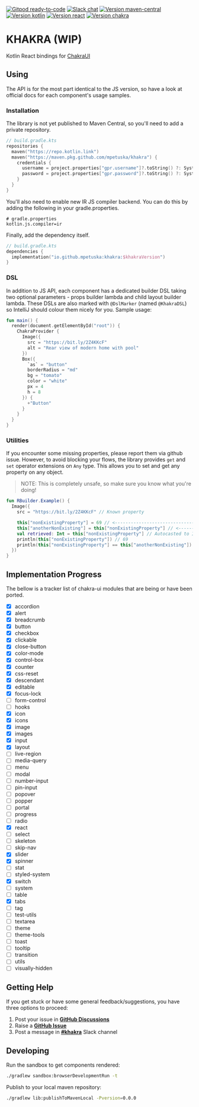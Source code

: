 [![Gitpod ready-to-code](https://img.shields.io/badge/gitpod-ready_to_code-blue?logo=gitpod&style=flat-square)](https://gitpod.io/#https://github.com/mpetuska/khakra)
[![Slack chat](https://img.shields.io/badge/kotlinlang-%23khakra-B37700?logo=slack&style=flat-square)](https://kotlinlang.slack.com/messages/khakra)
[![Version maven-central](https://img.shields.io/maven-central/v/io.github.mpetuska/khakra?logo=apache-maven&style=flat-square)](https://mvnrepository.com/artifact/io.github.mpetuska/khakra)
[![Version kotlin](https://img.shields.io/badge/kotlin-1.4.30-orange?logo=kotlin&style=flat-square)](https://github.com/JetBrains/kotlin/releases/tag/v1.4.30)
[![Version react](https://img.shields.io/badge/react-17.0.1-orange?logo=react&style=flat-square)](https://bintray.com/kotlin/kotlin-js-wrappers/kotlin-react/17.0.1-pre.144-kotlin-1.4.30)
[![Version chakra](https://img.shields.io/badge/chakra--ui-1.3.2-orange?logo=chakra-ui&style=flat-square)](https://github.com/chakra-ui/chakra-ui/tree/%40chakra-ui/react%401.3.2)

# KHAKRA (WIP)

Kotlin React bindings for [ChakraUI](https://github.com/chakra-ui/chakra-ui/tree/%40chakra-ui/react%401.3.2)

## Using

The API is for the most part identical to the JS version, so have a look at official docs for each component's usage
samples.

### Installation

The library is not yet published to Maven Central, so you'll need to add a private repository.

```kotlin
// build.gradle.kts
repositories {
  maven("https://repo.kotlin.link")
  maven("https://maven.pkg.github.com/mpetuska/khakra") {
    credentials {
      username = project.properties["gpr.username"]?.toString() ?: System.getenv("GH_PKG_USER")
      password = project.properties["gpr.password"]?.toString() ?: System.getenv("GH_PKG_PASSWORD")
    }
  }
}
```

You'll also need to enable new IR JS compiler backend. You can do this by adding the following in your
gradle.properties.

```properties
# gradle.properties
kotlin.js.compiler=ir
```

Finally, add the dependency itself.

```kotlin
// build.gradle.kts
dependencies {
  implementation("io.github.mpetuska:khakra:$khakraVersion")
}
```

### DSL

In addition to JS API, each component has a dedicated builder DSL taking two optional parameters - props builder lambda
and child layout builder lambda. These DSLs are also marked with `@DslMarker` (named `@KhakraDSL`) so IntelliJ should
colour them nicely for you. Sample usage:

```kotlin
fun main() {
  render(document.getElementById("root")) {
    ChakraProvider {
      Image({
        src = "https://bit.ly/2Z4KKcF"
        alt = "Rear view of modern home with pool"
      })
      Box({
        `as` = "button"
        borderRadius = "md"
        bg = "tomato"
        color = "white"
        px = 4
        h = 8
      }) {
        +"Button"
      }
    }
  }
}
```

### Utilities

If you encounter some missing properties, please report them via github issue. However, to avoid blocking your flows,
the library provides `get` and `set` operator extensions on `Any` type. This allows you to set and get any property on
any object.
> NOTE: This is completely unsafe, so make sure you know what you're doing!

```kotlin
fun RBuilder.Example() {
  Image({
    src = "https://bit.ly/2Z4KKcF" // Known property

    this["nonExistingProperty"] = 69 // <--------------------------------
    this["anotherNonExisting"] = this["nonExistingProperty"] // <--------
    val retrieved: Int = this["nonExistingProperty"] // Autocasted to Int
    println(this["nonExistingProperty"]) // 69
    println(this["nonExistingProperty"] == this["anotherNonExisting"]) // true
  })
}
```

## Implementation Progress

The bellow is a tracker list of chakra-ui modules that are being or have been ported.

- [X] accordion
- [X] alert
- [X] breadcrumb
- [X] button
- [X] checkbox
- [X] clickable
- [X] close-button
- [X] color-mode
- [X] control-box
- [X] counter
- [X] css-reset
- [X] descendant
- [X] editable
- [X] focus-lock
- [ ] form-control
- [ ] hooks
- [X] icon
- [x] icons
- [X] image
- [X] images
- [X] input
- [X] layout
- [ ] live-region
- [ ] media-query
- [ ] menu
- [ ] modal
- [ ] number-input
- [ ] pin-input
- [ ] popover
- [ ] popper
- [ ] portal
- [ ] progress
- [ ] radio
- [X] react
- [ ] select
- [ ] skeleton
- [ ] skip-nav
- [X] slider
- [X] spinner
- [ ] stat
- [ ] styled-system
- [X] switch
- [ ] system
- [ ] table
- [X] tabs
- [ ] tag
- [ ] test-utils
- [ ] textarea
- [ ] theme
- [ ] theme-tools
- [ ] toast
- [ ] tooltip
- [ ] transition
- [ ] utils
- [ ] visually-hidden

## Getting Help

If you get stuck or have some general feedback/suggestions, you have three options to proceed:

1. Post your issue in **[GitHub Discussions](https://github.com/mpetuska/khakra/discussions)**
2. Raise a **[GitHub Issue](https://github.com/mpetuska/khakra/issues)**
3. Post a message in **[#khakra](https://kotlinlang.slack.com/messages/khakra)** Slack channel

## Developing

Run the sandbox to get components rendered:

```bash
./gradlew sandbox:browserDevelopmentRun -t
```

Publish to your local maven repository:

```bash
./gradlew lib:publishToMavenLocal -Pversion=0.0.0
```

